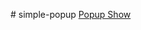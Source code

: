 <p> # simple-popup
    <a href="https://mzughbor.github.io/recovery-p-c02-s06-simple-popup/index.html">Popup Show<a>
</p>
